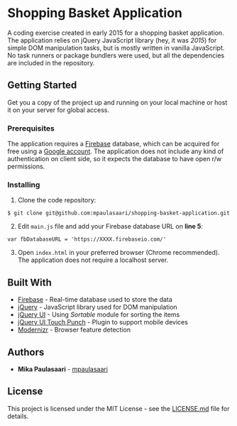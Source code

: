 # Shopping Basket Application

A coding exercise created in early 2015 for a shopping basket application.
The application relies on jQuery JavaScript library (hey, it was *2015*) for
simple DOM manipulation tasks, but is mostly written in vanilla JavaScript. No
task runners or package bundlers were used, but all the dependencies are
included in the repository.

## Getting Started

Get you a copy of the project up and running on your local machine or host it
on your server for global access.

### Prerequisites

The application requires a [Firebase](https://firebase.google.com/) database,
which can be acquired for free using a [Google account](https://myaccount.google.com/intro).
The application does not include any kind of authentication on client side, so
it expects the database to have open r/w permissions.

### Installing

1. Clone the code repository:

```
$ git clone git@github.com:mpaulasaari/shopping-basket-application.git
```

2. Edit `main.js` file and add your Firebase database URL on **line 5**:

```
var fbDatabaseURL = 'https://XXXX.firebaseio.com/'
```

3. Open `index.html` in your preferred browser (Chrome recommended). The
application does not require a localhost server.

## Built With

* [Firebase](https://firebase.google.com/) - Real-time database used to store the data
* [jQuery](https://jquery.com/) - JavaScript library used for DOM manipulation
* [jQuery UI](https://jqueryui.com/) - Using *Sortable* module for sorting the items
* [jQuery UI Touch Punch](http://touchpunch.furf.com/) - Plugin to support mobile devices
* [Modernizr](http://modernizr.com/) - Browser feature detection

## Authors

* **Mika Paulasaari** - [mpaulasaari](github.com/mpaulasaari)

## License

This project is licensed under the MIT License - see the [LICENSE.md](LICENSE.md)
file for details.
